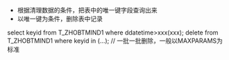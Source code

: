 - 根据清理数据的条件，把表中的唯一键字段查询出来
- 以唯一键为条件，删除表中记录

select keyid from T_ZHOBTMIND1 where ddatetime>xxx(xxx);
delete from T_ZHOBTMIND1 where keyid in (...);  // 一批一批删除，一般以MAXPARAMS为标准
